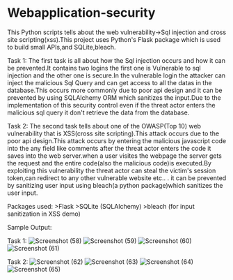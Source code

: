 # Webapplication-security

This Python scripts tells about the web vulnerability->Sql injection and cross site scripting(xss).This project uses Python's Flask package which is used to build  small APIs,and SQLite,bleach.

Task 1:
     The first task is all about how the Sql injection occurs and how it can be prevented.It contains two logins the first one is Vulnerable to sql injection and the other one is secure.In the vulnerable login the attacker can inject the malicious Sql Query and can get  access to all the datas in the database.This occurs more commonly due to poor api design and it can be prevented by using SQLAlchemy ORM which sanitizes the input.Due to the implementation of this security control even if the threat actor enters the malicious sql query it don't retrieve the data from the database.

     
Task 2:
     The second task tells about one of the OWASP(Top 10) web vulnerability that is XSS(cross site scripting).This attack occurs due to the poor api design.This attack occurs by entering the malicious javascript code into the any field like comments after the threat actor enters the code it saves into the web server.when a user visites the webpage the server gets the request and the entire code(also the malicious code)is executed.By exploiting this vulnerability the threat actor can steal the victim's session token,can redirect to any other vulnerable website etc.. . it can be prevented by sanitizing user input using bleach(a python package)which sanitizes the user input.

     
Packages used:
      >Flask
      >SQLite (SQLAlchemy)
      >bleach (for input sanitization in XSS demo)

      
Sample Output:

Task 1:
   ![Screenshot (58)](https://github.com/user-attachments/assets/4b1752c6-ff8b-4a2f-be96-1a61e6c6f001)
   ![Screenshot (59)](https://github.com/user-attachments/assets/127c1fd7-c8f0-4dda-88bc-8afeb8310456)
   ![Screenshot (60)](https://github.com/user-attachments/assets/4ac4694e-2777-463e-b25a-6712387156e9)
   ![Screenshot (61)](https://github.com/user-attachments/assets/0fd7e986-409f-43df-a3fd-205435309364)
   
Task 2:
   ![Screenshot (62)](https://github.com/user-attachments/assets/82884daa-300c-4952-8955-91fee87fe257)
   ![Screenshot (63)](https://github.com/user-attachments/assets/2a3548ca-1307-478f-b3ab-0aca38e04dbf)
   ![Screenshot (64)](https://github.com/user-attachments/assets/dde81a36-b5d7-4cc8-bc95-4e94bf45286c)
   ![Screenshot (65)](https://github.com/user-attachments/assets/f41e82c1-b964-4d24-8ece-8dc04ded8a43)



   




